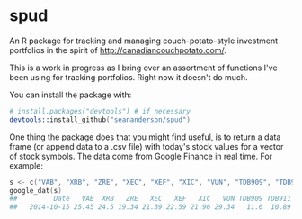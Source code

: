 # spud

An R package for tracking and managing couch-potato-style investment portfolios
in the spirit of <http://canadiancouchpotato.com/>.

This is a work in progress as I bring over an assortment of functions I've been
using for tracking portfolios. Right now it doesn't do much.

You can install the package with:
```S
# install.packages("devtools") # if necessary
devtools::install_github("seananderson/spud")
```

One thing the package does that you might find useful, is to return a data frame
(or append data to a .csv file) with today's stock values for a vector of stock
symbols. The data come from Google Finance in real time. For example:

```S
s <- c("VAB", "XRB", "ZRE", "XEC", "XEF", "XIC", "VUN", "TDB909", "TDB911")
google_dat(s)
##         Date   VAB  XRB   ZRE   XEC   XEF   XIC   VUN TDB909 TDB911
##   2014-10-15 25.45 24.5 19.34 21.39 22.59 21.96 29.34   11.6  10.89
```
